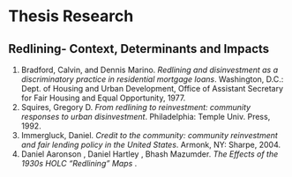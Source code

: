 # Thesis Research

## Redlining- Context, Determinants and Impacts

1. Bradford, Calvin, and Dennis Marino. *Redlining and disinvestment as a discriminatory practice in residential mortgage loans*. Washington, D.C.: Dept. of Housing and Urban Development, Office of Assistant Secretary for Fair Housing and Equal Opportunity, 1977.
2. Squires, Gregory D. *From redlining to reinvestment: community responses to urban disinvestment*. Philadelphia: Temple Univ. Press, 1992.
3. Immergluck, Daniel. *Credit to the community: community reinvestment and fair lending policy in the United States*. Armonk, NY: Sharpe, 2004.
4. Daniel Aaronson , Daniel Hartley , Bhash Mazumder. *The Effects of the 1930s HOLC “Redlining” Maps* .
